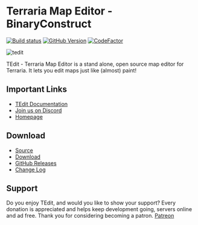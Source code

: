 # Terraria Map Editor - BinaryConstruct

[![Build status](https://ci.appveyor.com/api/projects/status/xi3k3j54un10a0o4?svg=true)](https://ci.appveyor.com/project/BinaryConstruct/terraria-map-editor) [![GitHub Version](https://img.shields.io/github/tag/TEdit/Terraria-Map-Editor.svg?label=GitHub)](https://github.com/TEdit/Terraria-Map-Editor) [![CodeFactor](https://www.codefactor.io/repository/github/tedit/terraria-map-editor/badge)](https://www.codefactor.io/repository/github/tedit/terraria-map-editor)

![tedit](https://github.com/TEdit/Terraria-Map-Editor/raw/main/src/TEdit/Images/Toolbar/tedit.png)

TEdit - Terraria Map Editor is a stand alone, open source map editor for Terraria. It lets you edit maps just like (almost) paint!

## Important Links

- [TEdit Documentation](https://docs.binaryconstruct.com/)
- [Join us on Discord](https://discord.gg/xHcHd7mfpn)
- [Homepage](http://binaryconstruct.com/)

## Download

- [Source](http://github.com/TEdit/Terraria-Map-Editor)
- [Download](http://www.binaryconstruct.com/downloads/) 
- [GitHub Releases](https://github.com/TEdit/Terraria-Map-Editor/releases)
- [Change Log](http://github.com/TEdit/Terraria-Map-Editor/commits/master)

## Support

Do you enjoy TEdit, and would you like to show your support? Every donation is appreciated and helps keep development going, servers online and ad free. Thank you for considering becoming a patron. [Patreon](https://www.patreon.com/join/BinaryConstruct)
